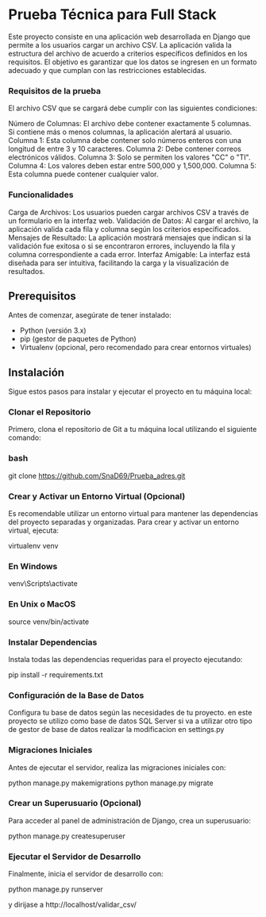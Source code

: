 # Prueba Técnica para Full Stack
Este proyecto consiste en una aplicación web desarrollada en Django que permite a los usuarios cargar un archivo CSV. La aplicación valida la estructura del archivo de acuerdo a criterios específicos definidos en los requisitos. El objetivo es garantizar que los datos se ingresen en un formato adecuado y que cumplan con las restricciones establecidas.

### Requisitos de la prueba 
El archivo CSV que se cargará debe cumplir con las siguientes condiciones:

Número de Columnas: El archivo debe contener exactamente 5 columnas. Si contiene más o menos columnas, la aplicación alertará al usuario.
Columna 1: Esta columna debe contener solo números enteros con una longitud de entre 3 y 10 caracteres.
Columna 2: Debe contener correos electrónicos válidos.
Columna 3: Solo se permiten los valores "CC" o "TI".
Columna 4: Los valores deben estar entre 500,000 y 1,500,000.
Columna 5: Esta columna puede contener cualquier valor.

### Funcionalidades

Carga de Archivos: Los usuarios pueden cargar archivos CSV a través de un formulario en la interfaz web.
Validación de Datos: Al cargar el archivo, la aplicación valida cada fila y columna según los criterios especificados.
Mensajes de Resultado: La aplicación mostrará mensajes que indican si la validación fue exitosa o si se encontraron errores, incluyendo la fila y columna correspondiente a cada error.
Interfaz Amigable: La interfaz está diseñada para ser intuitiva, facilitando la carga y la visualización de resultados.


## Prerequisitos
Antes de comenzar, asegúrate de tener instalado:

- Python (versión 3.x)
- pip (gestor de paquetes de Python)
- Virtualenv (opcional, pero recomendado para crear entornos virtuales)

## Instalación
Sigue estos pasos para instalar y ejecutar el proyecto en tu máquina local:

### Clonar el Repositorio
Primero, clona el repositorio de Git a tu máquina local utilizando el siguiente comando:

### bash
git clone https://github.com/SnaD69/Prueba_adres.git

### Crear y Activar un Entorno Virtual (Opcional)
Es recomendable utilizar un entorno virtual para mantener las dependencias del proyecto separadas y organizadas. Para crear y activar un entorno virtual, ejecuta:

virtualenv venv

### En Windows
venv\Scripts\activate

### En Unix o MacOS
source venv/bin/activate

### Instalar Dependencias
Instala todas las dependencias requeridas para el proyecto ejecutando:

pip install -r requirements.txt

### Configuración de la Base de Datos
Configura tu base de datos según las necesidades de tu proyecto.
en este proyecto se utilizo como base de datos SQL Server si va a utilizar otro tipo de gestor de base de datos realizar la modificacion en settings.py

### Migraciones Iniciales
Antes de ejecutar el servidor, realiza las migraciones iniciales con:

python manage.py makemigrations
python manage.py migrate

### Crear un Superusuario (Opcional)
Para acceder al panel de administración de Django, crea un superusuario:

python manage.py createsuperuser

### Ejecutar el Servidor de Desarrollo
Finalmente, inicia el servidor de desarrollo con:

python manage.py runserver

y dirijase a http://localhost/validar_csv/

